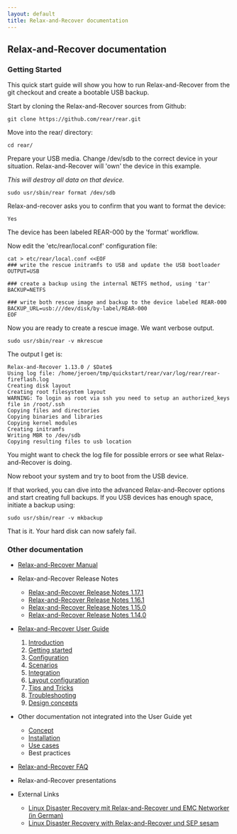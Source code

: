 ```yaml
---
layout: default
title: Relax-and-Recover documentation
---
```


## Relax-and-Recover documentation

### Getting Started

This quick start guide will show you how to run Relax-and-Recover from the git
checkout and create a bootable USB backup.

Start by cloning the Relax-and-Recover sources from Github:

    git clone https://github.com/rear/rear.git

Move into the rear/ directory:

    cd rear/

Prepare your USB media. Change /dev/sdb to the correct device in your situation.
Relax-and-Recover will 'own' the device in this example.

*This will destroy all data on that device.*

    sudo usr/sbin/rear format /dev/sdb

Relax-and-recover asks you to confirm that you want to format the device:

    Yes

The device has been labeled REAR-000 by the 'format' workflow.

Now edit the 'etc/rear/local.conf' configuration file:

    cat > etc/rear/local.conf <<EOF
    ### write the rescue initramfs to USB and update the USB bootloader
    OUTPUT=USB

    ### create a backup using the internal NETFS method, using 'tar'
    BACKUP=NETFS

    ### write both rescue image and backup to the device labeled REAR-000
    BACKUP_URL=usb:///dev/disk/by-label/REAR-000
    EOF

Now you are ready to create a rescue image. We want verbose output.

    sudo usr/sbin/rear -v mkrescue

The output I get is:

    Relax-and-Recover 1.13.0 / $Date$
    Using log file: /home/jeroen/tmp/quickstart/rear/var/log/rear/rear-fireflash.log
    Creating disk layout
    Creating root filesystem layout
    WARNING: To login as root via ssh you need to setup an authorized_keys file in /root/.ssh
    Copying files and directories
    Copying binaries and libraries
    Copying kernel modules
    Creating initramfs
    Writing MBR to /dev/sdb
    Copying resulting files to usb location

You might want to check the log file for possible errors or see what
Relax-and-Recover is doing.

Now reboot your system and try to boot from the USB device.

If that worked, you can dive into the advanced Relax-and-Recover options and
start creating full backups. If you USB devices has enough space, initiate a
backup using:

    sudo usr/sbin/rear -v mkbackup

That is it. Your hard disk can now safely fail.

### Other documentation

 - [Relax-and-Recover Manual](https://github.com/rear/rear/blob/master/doc/rear.8.asciidoc)

 - Relax-and-Recover Release Notes

   * [Relax-and-Recover Release Notes 1.17.1](http://relax-and-recover.org/documentation/release-notes-1-17)
   * [Relax-and-Recover Release Notes 1.16.1](http://relax-and-recover.org/documentation/release-notes-1-16)
   * [Relax-and-Recover Release Notes 1.15.0](http://relax-and-recover.org/documentation/release-notes-1-15)
   * [Relax-and-Recover Release Notes 1.14.0](http://relax-and-recover.org/documentation/release-notes-1-14)

 - [Relax-and-Recover User Guide](https://github.com/rear/rear/blob/master/doc/user-guide/relax-and-recover-user-guide.asciidoc)

   1. [Introduction](https://github.com/rear/rear/blob/master/doc/user-guide/01-introduction.asciidoc)
   2. [Getting started](https://github.com/rear/rear/blob/master/doc/user-guide/02-getting-started.asciidoc)
   3. [Configuration](https://github.com/rear/rear/blob/master/doc/user-guide/03-configuration.asciidoc)
   4. [Scenarios](https://github.com/rear/rear/blob/master/doc/user-guide/04-scenarios.asciidoc)
   5. [Integration](https://github.com/rear/rear/blob/master/doc/user-guide/05-integration.asciidoc)
   6. [Layout configuration](https://github.com/rear/rear/blob/master/doc/user-guide/06-layout-configuration.asciidoc)
   7. [Tips and Tricks](https://github.com/rear/rear/blob/master/doc/user-guide/07-tips-and-tricks.asciidoc)
   8. [Troubleshooting](https://github.com/rear/rear/blob/master/doc/user-guide/08-troubleshooting.asciidoc)
   9. [Design concepts](https://github.com/rear/rear/blob/master/doc/user-guide/09-design-concepts.asciidoc)

 - Other documentation not integrated into the User Guide yet

   * [Concept](http://relax-and-recover.org/documentation/concept)
   * [Installation](http://relax-and-recover.org/documentation/installation)
   * [Use cases](http://relax-and-recover.org/documentation/usecases)
   * Best practices

 - [Relax-and-Recover FAQ](http://relax-and-recover.org/documentation/faq)

 - Relax-and-Recover presentations

 - External Links

   * [Linux Disaster Recovery mit Relax-and-Recover und EMC Networker (in German)](http://backupinferno.de/?p=358)
   * [Linux Disaster Recovery with Relax-and-Recover und SEP sesam](http://wiki.sepsoftware.com/wiki/index.php/Disaster_Recovery_for_Linux_3.0_en)

